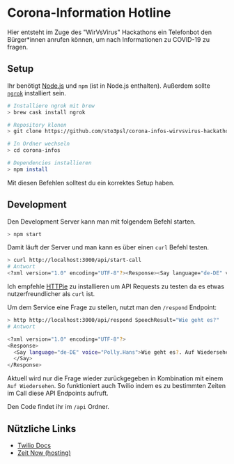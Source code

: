 # Corona-Information Hotline

Hier entsteht im Zuge des "WirVsVirus" Hackathons ein Telefonbot den Bürger*innen anrufen können, um nach Informationen zu COVID-19 zu fragen.

## Setup

Ihr benötigt [Node.js](https://nodejs.org) und `npm` (ist in Node.js enthalten). Außerdem sollte [`ngrok`](https://ngrok.com) installiert sein.

```sh
# Installiere ngrok mit brew
> brew cask install ngrok

# Repository klonen
> git clone https://github.com/sto3psl/corona-infos-wirvsvirus-hackathon corona-infos

# In Ordner wechseln
> cd corona-infos

# Dependencies installieren
> npm install
```

Mit diesen Befehlen solltest du ein korrektes Setup haben.

## Development

Den Development Server kann man mit folgendem Befehl starten.

```sh
> npm start
```

Damit läuft der Server und man kann es über einen `curl` Befehl testen.

```sh
> curl http://localhost:3000/api/start-call
# Antwort
<?xml version="1.0" encoding="UTF-8"?><Response><Say language="de-DE" voice="Polly.Hans">Danke für Ihren Anruf. Ich beantworte Ihre Fragen zum Corona-Virus.</Say><Gather language="de-DE" action="https://30890a23.ngrok.io/api/respond" input="speech"/></Response>
```

Ich empfehle [HTTPie](https://httpie.org) zu installieren um API Requests zu testen da es etwas nutzerfreundlicher als `curl` ist.

Um dem Service eine Frage zu stellen, nutzt man den `/respond` Endpoint:

```sh
> http http://localhost:3000/api/respond SpeechResult="Wie geht es?"
# Antwort

<?xml version="1.0" encoding="UTF-8"?>
<Response>
  <Say language="de-DE" voice="Polly.Hans">Wie geht es?. Auf Wiedersehen!
  </Say>
</Response>
```

Aktuell wird nur die Frage wieder zurückgegeben in Kombination mit einem `Auf Wiedersehen`. So funktioniert auch Twilio indem es zu bestimmten Zeiten im Call diese API Endpoints aufruft.

Den Code findet ihr im `/api` Ordner.

## Nützliche Links

* [Twilio Docs](https://www.twilio.com/docs/api)
* [Zeit Now (hosting)](https://zeit.co/home)
